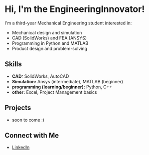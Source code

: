 # Hi, I'm the EngineeringInnovator!

I'm a third-year Mechanical Engineering student interested in:
- Mechanical design and simulation
- CAD (SolidWorks) and FEA (ANSYS)
- Programming in Python and MATLAB
- Product design and problem-solving

## Skills
- **CAD:** SolidWorks, AutoCAD
- **Simulation:** Ansys (intermediate), MATLAB (beginner)
- **programming (learning/beginner):** Python, C++
- **other:** Excel, Project Management basics

## Projects
- soon to come :)

## Connect with Me
- [LinkedIn](https://www.linkedin.com/in/feras-b-151797288)
